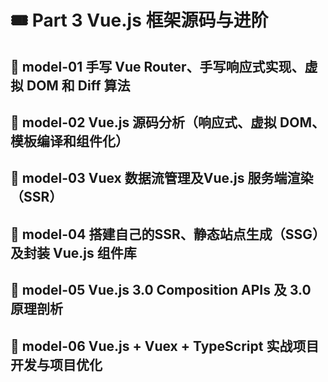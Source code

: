 # &#x1F39F; Part 3 Vue.js 框架源码与进阶

## &#x1F964; model-01 手写 Vue Router、手写响应式实现、虚拟 DOM 和 Diff 算法

## &#x1F964; model-02 Vue.js 源码分析（响应式、虚拟 DOM、模板编译和组件化）

## &#x1F964; model-03 Vuex 数据流管理及Vue.js 服务端渲染（SSR）

## &#x1F964; model-04 搭建自己的SSR、静态站点生成（SSG）及封装 Vue.js 组件库

## &#x1F964; model-05 Vue.js 3.0 Composition APIs 及 3.0 原理剖析

## &#x1F964; model-06 Vue.js + Vuex + TypeScript 实战项目开发与项目优化

